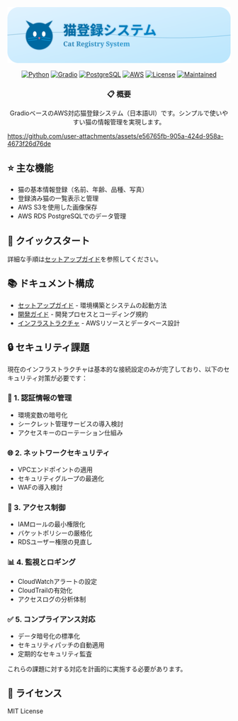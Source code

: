 <div align="center">

![](assets/header2.svg)

[![Python](https://img.shields.io/badge/Python-3.8%2B-blue?logo=python)](https://www.python.org/)
[![Gradio](https://img.shields.io/badge/Gradio-最新版-orange?logo=gradio)](https://gradio.app/)
[![PostgreSQL](https://img.shields.io/badge/PostgreSQL-14-blue?logo=postgresql)](https://www.postgresql.org/)
[![AWS](https://img.shields.io/badge/AWS-対応-orange?logo=amazon-aws)](https://aws.amazon.com/)
[![License](https://img.shields.io/badge/License-MIT-green.svg)](LICENSE)
[![Maintained](https://img.shields.io/badge/メンテナンス-実施中-green.svg)](https://github.com/username/repo/graphs/commit-activity)

### 📋 概要

GradioベースのAWS対応猫登録システム（日本語UI）です。シンプルで使いやすい猫の情報管理を実現します。

</div>

https://github.com/user-attachments/assets/e56765fb-905a-424d-958a-4673f26d76de

## ⭐ 主な機能
- 猫の基本情報登録（名前、年齢、品種、写真）
- 登録済み猫の一覧表示と管理
- AWS S3を使用した画像保存
- AWS RDS PostgreSQLでのデータ管理

## 🚀 クイックスタート
詳細な手順は[セットアップガイド](docs/setup.md)を参照してください。

## 📚 ドキュメント構成
- [セットアップガイド](docs/setup.md) - 環境構築とシステムの起動方法
- [開発ガイド](docs/development.md) - 開発プロセスとコーディング規約
- [インフラストラクチャ](docs/infrastructure.md) - AWSリソースとデータベース設計

## 🔒 セキュリティ課題

現在のインフラストラクチャは基本的な接続設定のみが完了しており、以下のセキュリティ対策が必要です：

### 🔑 1. 認証情報の管理
- 環境変数の暗号化
- シークレット管理サービスの導入検討
- アクセスキーのローテーション仕組み

### 🌐 2. ネットワークセキュリティ
- VPCエンドポイントの適用
- セキュリティグループの最適化
- WAFの導入検討

### 👥 3. アクセス制御
- IAMロールの最小権限化
- バケットポリシーの厳格化
- RDSユーザー権限の見直し

### 📊 4. 監視とロギング
- CloudWatchアラートの設定
- CloudTrailの有効化
- アクセスログの分析体制

### ✅ 5. コンプライアンス対応
- データ暗号化の標準化
- セキュリティパッチの自動適用
- 定期的なセキュリティ監査

これらの課題に対する対応を計画的に実施する必要があります。

## 📄 ライセンス
MIT License
